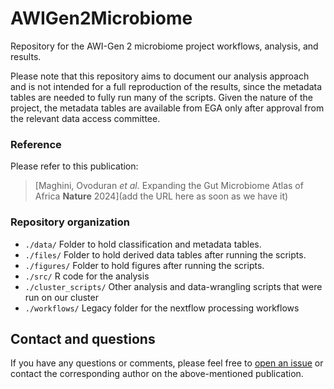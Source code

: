 # AWIGen2Microbiome

Repository for the AWI-Gen 2 microbiome project workflows, analysis, and 
results. 

Please note that this repository aims to document our analysis approach and is
not intended for a full reproduction of the results, since the metadata tables 
are needed to fully run many of the scripts. Given the nature of the project, 
the metadata tables are available from EGA only after approval from 
the relevant data access committee. 

### Reference

Please refer to this publication:

> [Maghini, Ovoduran _et al._ Expanding the Gut Microbiome Atlas of 
Africa __Nature__ 2024](add the URL here as soon as we have it)

### Repository organization

- `./data/` Folder to hold classification and metadata tables.
- `./files/` Folder to hold derived data tables after running the scripts.
- `./figures/` Folder to hold figures after running the scripts.
- `./src/` R code for the analysis
- `./cluster_scripts/` Other analysis and data-wrangling scripts that were run 
on our cluster
- `./workflows/` Legacy folder for the nextflow processing workflows

## Contact and questions

If you have any questions or comments, please feel free to 
[open an issue](https://github.com/bhattlab/AWIGen2Microbiome/issues/new) or
contact the corresponding author on the above-mentioned publication.
